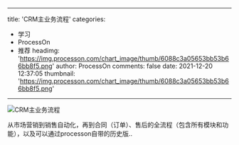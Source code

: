 
---
title: 'CRM主业务流程'
categories: 
 - 学习
 - ProcessOn
 - 推荐
headimg: 'https://img.processon.com/chart_image/thumb/6088c3a05653bb53b66bb8f5.png'
author: ProcessOn
comments: false
date: 2021-12-20 12:37:05
thumbnail: 'https://img.processon.com/chart_image/thumb/6088c3a05653bb53b66bb8f5.png'
---

<div>   
<img class="thumb" alt="CRM主业务流程" src="https://img.processon.com/chart_image/thumb/6088c3a05653bb53b66bb8f5.png" referrerpolicy="no-referrer">
<p>从市场营销到销售自动化，再到合同（订单）、售后的全流程（包含所有模块和功能），以及可以通过processon自带的历史版..</p>  
</div>
            